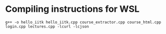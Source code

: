 # Compiling instructions for WSL 

```
g++ -o hello_iitk hello_iitk.cpp course_extractor.cpp course_html.cpp login.cpp lectures.cpp -lcurl -lcjson
```

